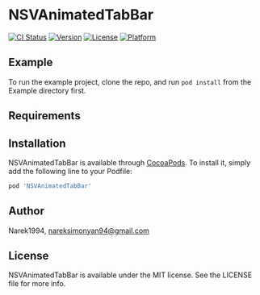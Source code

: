 # NSVAnimatedTabBar

[![CI Status](https://img.shields.io/travis/Narek1994/NSVAnimatedTabBar.svg?style=flat)](https://travis-ci.org/Narek1994/NSVAnimatedTabBar)
[![Version](https://img.shields.io/cocoapods/v/NSVAnimatedTabBar.svg?style=flat)](https://cocoapods.org/pods/NSVAnimatedTabBar)
[![License](https://img.shields.io/cocoapods/l/NSVAnimatedTabBar.svg?style=flat)](https://cocoapods.org/pods/NSVAnimatedTabBar)
[![Platform](https://img.shields.io/cocoapods/p/NSVAnimatedTabBar.svg?style=flat)](https://cocoapods.org/pods/NSVAnimatedTabBar)

## Example

To run the example project, clone the repo, and run `pod install` from the Example directory first.

## Requirements

## Installation

NSVAnimatedTabBar is available through [CocoaPods](https://cocoapods.org). To install
it, simply add the following line to your Podfile:

```ruby
pod 'NSVAnimatedTabBar'
```

## Author

Narek1994, nareksimonyan94@gmail.com

## License

NSVAnimatedTabBar is available under the MIT license. See the LICENSE file for more info.
